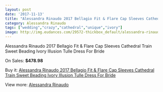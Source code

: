 ```yaml
---
layout: post
date: '2017-11-13'
title: "Alessandra Rinaudo 2017 Bellagio Fit & Flare Cap Sleeves Cathedral Train Sweet Beading Ivory Illusion Tulle Dress For Bride"
category: Alessandra Rinaudo
tags: ["wedding","crazy","cathedral","unique","ivory"]
image: http://img.eudances.com/29572-thickbox_default/alessandra-rinaudo-2017-bellagio-fit-flare-cap-sleeves-cathedral-train-sweet-beading-ivory-illusion-tulle-dress-for-bride.jpg
---
```

Alessandra Rinaudo 2017 Bellagio Fit & Flare Cap Sleeves Cathedral Train Sweet Beading Ivory Illusion Tulle Dress For Bride

On Sales: **$478.98**
<a href="https://www.eudances.com/en/alessandra-rinaudo/9573-alessandra-rinaudo-2017-bellagio-fit-flare-cap-sleeves-cathedral-train-sweet-beading-ivory-illusion-tulle-dress-for-bride.html"><amp-img layout="responsive" width="600" height="600" src="//img.eudances.com/29572-thickbox_default/alessandra-rinaudo-2017-bellagio-fit-flare-cap-sleeves-cathedral-train-sweet-beading-ivory-illusion-tulle-dress-for-bride.jpg" alt="Alessandra Rinaudo 2017 Bellagio Fit & Flare Cap Sleeves Cathedral Train Sweet Beading Ivory Illusion Tulle Dress For Bride 0" /></a>
<a href="https://www.eudances.com/en/alessandra-rinaudo/9573-alessandra-rinaudo-2017-bellagio-fit-flare-cap-sleeves-cathedral-train-sweet-beading-ivory-illusion-tulle-dress-for-bride.html"><amp-img layout="responsive" width="600" height="600" src="//img.eudances.com/29578-thickbox_default/alessandra-rinaudo-2017-bellagio-fit-flare-cap-sleeves-cathedral-train-sweet-beading-ivory-illusion-tulle-dress-for-bride.jpg" alt="Alessandra Rinaudo 2017 Bellagio Fit & Flare Cap Sleeves Cathedral Train Sweet Beading Ivory Illusion Tulle Dress For Bride 1" /></a>
<a href="https://www.eudances.com/en/alessandra-rinaudo/9573-alessandra-rinaudo-2017-bellagio-fit-flare-cap-sleeves-cathedral-train-sweet-beading-ivory-illusion-tulle-dress-for-bride.html"><amp-img layout="responsive" width="600" height="600" src="//img.eudances.com/29577-thickbox_default/alessandra-rinaudo-2017-bellagio-fit-flare-cap-sleeves-cathedral-train-sweet-beading-ivory-illusion-tulle-dress-for-bride.jpg" alt="Alessandra Rinaudo 2017 Bellagio Fit & Flare Cap Sleeves Cathedral Train Sweet Beading Ivory Illusion Tulle Dress For Bride 2" /></a>
<a href="https://www.eudances.com/en/alessandra-rinaudo/9573-alessandra-rinaudo-2017-bellagio-fit-flare-cap-sleeves-cathedral-train-sweet-beading-ivory-illusion-tulle-dress-for-bride.html"><amp-img layout="responsive" width="600" height="600" src="//img.eudances.com/29576-thickbox_default/alessandra-rinaudo-2017-bellagio-fit-flare-cap-sleeves-cathedral-train-sweet-beading-ivory-illusion-tulle-dress-for-bride.jpg" alt="Alessandra Rinaudo 2017 Bellagio Fit & Flare Cap Sleeves Cathedral Train Sweet Beading Ivory Illusion Tulle Dress For Bride 3" /></a>
<a href="https://www.eudances.com/en/alessandra-rinaudo/9573-alessandra-rinaudo-2017-bellagio-fit-flare-cap-sleeves-cathedral-train-sweet-beading-ivory-illusion-tulle-dress-for-bride.html"><amp-img layout="responsive" width="600" height="600" src="//img.eudances.com/29575-thickbox_default/alessandra-rinaudo-2017-bellagio-fit-flare-cap-sleeves-cathedral-train-sweet-beading-ivory-illusion-tulle-dress-for-bride.jpg" alt="Alessandra Rinaudo 2017 Bellagio Fit & Flare Cap Sleeves Cathedral Train Sweet Beading Ivory Illusion Tulle Dress For Bride 4" /></a>
<a href="https://www.eudances.com/en/alessandra-rinaudo/9573-alessandra-rinaudo-2017-bellagio-fit-flare-cap-sleeves-cathedral-train-sweet-beading-ivory-illusion-tulle-dress-for-bride.html"><amp-img layout="responsive" width="600" height="600" src="//img.eudances.com/29574-thickbox_default/alessandra-rinaudo-2017-bellagio-fit-flare-cap-sleeves-cathedral-train-sweet-beading-ivory-illusion-tulle-dress-for-bride.jpg" alt="Alessandra Rinaudo 2017 Bellagio Fit & Flare Cap Sleeves Cathedral Train Sweet Beading Ivory Illusion Tulle Dress For Bride 5" /></a>
<a href="https://www.eudances.com/en/alessandra-rinaudo/9573-alessandra-rinaudo-2017-bellagio-fit-flare-cap-sleeves-cathedral-train-sweet-beading-ivory-illusion-tulle-dress-for-bride.html"><amp-img layout="responsive" width="600" height="600" src="//img.eudances.com/29573-thickbox_default/alessandra-rinaudo-2017-bellagio-fit-flare-cap-sleeves-cathedral-train-sweet-beading-ivory-illusion-tulle-dress-for-bride.jpg" alt="Alessandra Rinaudo 2017 Bellagio Fit & Flare Cap Sleeves Cathedral Train Sweet Beading Ivory Illusion Tulle Dress For Bride 6" /></a>

Buy it: [Alessandra Rinaudo 2017 Bellagio Fit & Flare Cap Sleeves Cathedral Train Sweet Beading Ivory Illusion Tulle Dress For Bride](https://www.eudances.com/en/alessandra-rinaudo/9573-alessandra-rinaudo-2017-bellagio-fit-flare-cap-sleeves-cathedral-train-sweet-beading-ivory-illusion-tulle-dress-for-bride.html "Alessandra Rinaudo 2017 Bellagio Fit & Flare Cap Sleeves Cathedral Train Sweet Beading Ivory Illusion Tulle Dress For Bride")

View more: [Alessandra Rinaudo](https://www.eudances.com/en/147-alessandra-rinaudo "Alessandra Rinaudo")